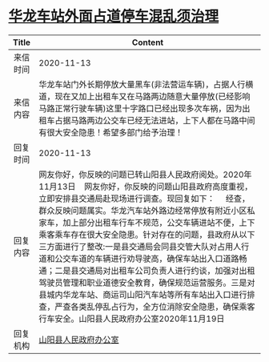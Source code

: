 # <a href="http://www.shangluo.gov.cn/zmhd/ldxxxx.jsp?urltype=leadermail.LeaderMailContentUrl&wbtreeid=1112&leadermailid=6606">华龙车站外面占道停车混乱须治理</a>
|Title|Content|
|:---:|---|
|来信时间|2020-11-13|
|来信内容|华龙车站门外长期停放大量黑车(非法营运车辆)，占据人行横道，现在又加上出租车又在马路两边随意大量停放(已经影响马路正常行驶车辆)这里十字路口已经出现多次车祸，因为出租车占据马路两边公交车已经无法进站，上下人都在马路中间有很大安全隐患！希望多部门给予治理！|
|回复时间|2020-11-13|
|回复内容|网友你好，你反映的问题已转山阳县人民政府阅处。2020年11月13日    网友你好，你反映的问题山阳县政府高度重视，立即安排县交通局赴现场进行调查。现回复如下：     经查，群众反映问题属实。华龙汽车站外路边经常停放有附近小区私家车，加上部分出租车行车不规范，公交车辆进站不便，上下乘客乘车存在很大安全隐患。针对存在的问题，县政府从以下三方面进行了整改:一是县交通局会同县交管大队对占用人行道和公交车道的车辆进行劝导驶高，确保车站出入口道路畅通；二是县交通局对出租车公司负责人进行约谈，加强对出租驾驶员管理和职业道德安全教育，确保规范运营服务。三是对县城内华龙车站、商运司山阳汽车站等所有车站出入口进行排查，严查各类乱停乱占行为，全方位消除安全隐患，确保乘客行车安全。山阳县人民政府办公室2020年11月19日|
|回复机构|<a href="../../categories/agencies/山阳县人民政府办公室.md">山阳县人民政府办公室</a>|
